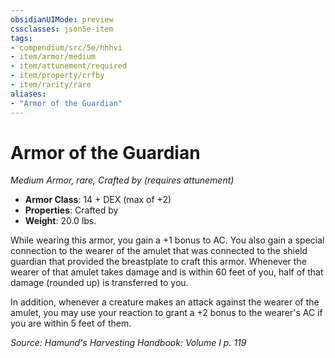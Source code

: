 ```yaml
---
obsidianUIMode: preview
cssclasses: json5e-item
tags:
- compendium/src/5e/hhhvi
- item/armor/medium
- item/attunement/required
- item/property/crfby
- item/rarity/rare
aliases: 
- "Armor of the Guardian"
---
```

# Armor of the Guardian
*Medium Armor, rare, Crafted by (requires attunement)*  

- **Armor Class**: 14 + DEX (max of +2)
- **Properties**: Crafted by
- **Weight**: 20.0 lbs.

While wearing this armor, you gain a +1 bonus to AC. You also gain a special connection to the wearer of the amulet that was connected to the shield guardian that provided the breastplate to craft this armor. Whenever the wearer of that amulet takes damage and is within 60 feet of you, half of that damage (rounded up) is transferred to you.

In addition, whenever a creature makes an attack against the wearer of the amulet, you may use your reaction to grant a +2 bonus to the wearer's AC if you are within 5 feet of them.

*Source: Hamund's Harvesting Handbook: Volume I p. 119*